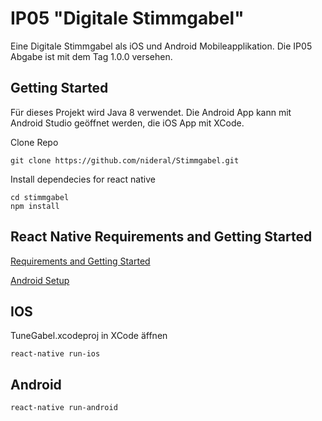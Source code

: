 # IP05 "Digitale Stimmgabel"
Eine Digitale Stimmgabel als iOS und Android Mobileapplikation.
Die IP05 Abgabe ist mit dem Tag 1.0.0 versehen.

## Getting Started

Für dieses Projekt wird Java 8 verwendet. Die Android App kann mit Android Studio geöffnet werden, die iOS App  mit XCode.

Clone Repo

````
git clone https://github.com/nideral/Stimmgabel.git
````


Install dependecies for react native

````
cd stimmgabel
npm install
````

## React Native Requirements and Getting Started

<a href="https://facebook.github.io/react-native/docs/getting-started.html" target="_blank">Requirements and Getting Started</a>

<a href="https://facebook.github.io/react-native/docs/android-setup.html" target="_blank">Android Setup</a>

## IOS

TuneGabel.xcodeproj in XCode äffnen

````
react-native run-ios
````

## Android

````
react-native run-android
````

